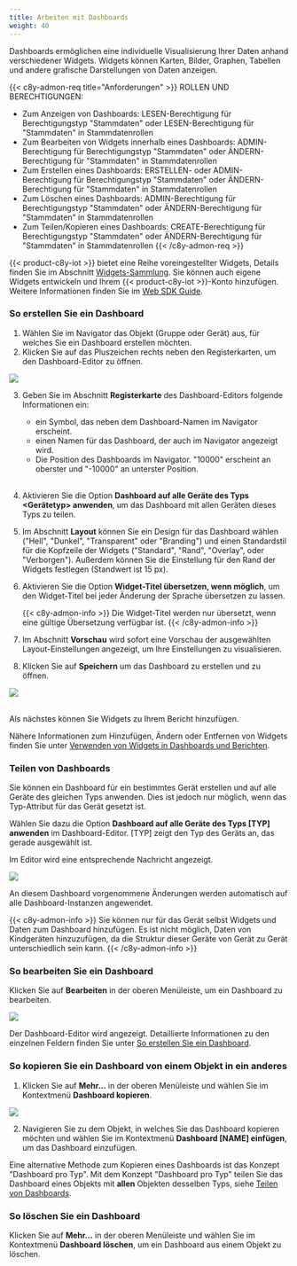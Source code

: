 ```yaml
---
title: Arbeiten mit Dashboards
weight: 40
---
```


Dashboards ermöglichen eine individuelle Visualisierung Ihrer Daten anhand verschiedener Widgets. Widgets können Karten, Bilder, Graphen, Tabellen und andere grafische Darstellungen von Daten anzeigen.

{{< c8y-admon-req title="Anforderungen" >}}
ROLLEN UND BERECHTIGUNGEN:

- Zum Anzeigen von Dashboards: LESEN-Berechtigung für Berechtigungstyp "Stammdaten" oder LESEN-Berechtigung für "Stammdaten" in Stammdatenrollen
- Zum Bearbeiten von Widgets innerhalb eines Dashboards: ADMIN-Berechtigung für Berechtigungstyp "Stammdaten" oder ÄNDERN-Berechtigung für "Stammdaten" in Stammdatenrollen
- Zum Erstellen eines Dashboards: ERSTELLEN- oder ADMIN-Berechtigung für Berechtigungstyp "Stammdaten" oder ÄNDERN-Berechtigung für "Stammdaten" in Stammdatenrollen
- Zum Löschen eines Dashboards: ADMIN-Berechtigung für Berechtigungstyp "Stammdaten" oder ÄNDERN-Berechtigung für "Stammdaten" in Stammdatenrollen
- Zum Teilen/Kopieren eines Dashboards: CREATE-Berechtigung für Berechtigungstyp "Stammdaten" oder ÄNDERN-Berechtigung für "Stammdaten" in Stammdatenrollen
  {{< /c8y-admon-req >}}

{{< product-c8y-iot >}} bietet eine Reihe voreingestellter Widgets, Details finden Sie im Abschnitt [Widgets-Sammlung](#widgets-collection). Sie können auch eigene Widgets entwickeln und Ihrem {{< product-c8y-iot >}}-Konto hinzufügen. Weitere Informationen finden Sie im [Web SDK Guide](/web/).

<a name="creating-dashboards"></a>

### So erstellen Sie ein Dashboard

1. Wählen Sie im Navigator das Objekt (Gruppe oder Gerät) aus, für welches Sie ein Dashboard erstellen möchten.
2. Klicken Sie auf das Pluszeichen rechts neben den Registerkarten, um den Dashboard-Editor zu öffnen.

  <img src="/images/benutzerhandbuch/cockpit/cockpit-dashboard-add.png" name="Add dashboard"/>

3. Geben Sie im Abschnitt **Registerkarte** des Dashboard-Editors folgende Informationen ein:

    * ein Symbol, das neben dem Dashboard-Namen im Navigator erscheint.
    * einen Namen für das Dashboard, der auch im Navigator angezeigt wird.
    * Die Position des Dashboards im Navigator. "10000" erscheint an oberster und "-10000" an unterster Position.
<br><br>
4. Aktivieren Sie die Option **Dashboard auf alle Geräte des Typs <Gerätetyp> anwenden**, um das Dashboard mit allen Geräten dieses Typs zu teilen.
5. Im Abschnitt **Layout** können Sie ein Design für das Dashboard wählen ("Hell", "Dunkel", "Transparent" oder "Branding") und einen Standardstil für die Kopfzeile der Widgets ("Standard", "Rand", "Overlay", oder "Verborgen"). Außerdem können Sie die Einstellung für den Rand der Widgets festlegen (Standwert ist 15 px).
6. Aktivieren Sie die Option **Widget-Titel übersetzen, wenn möglich**, um den Widget-Titel bei jeder Änderung der Sprache übersetzen zu lassen.

    {{< c8y-admon-info >}}
Die Widget-Titel werden nur übersetzt, wenn eine gültige Übersetzung verfügbar ist.
    {{< /c8y-admon-info >}}
7. Im Abschnitt **Vorschau** wird sofort eine Vorschau der ausgewählten Layout-Einstellungen angezeigt, um Ihre Einstellungen zu visualisieren.

8. Klicken Sie auf **Speichern** um das Dashboard zu erstellen und zu öffnen.

<img src="/images/benutzerhandbuch/cockpit/cockpit-dashboard-empty.png" name="Empty dashboard"/>

<br>Als nächstes können Sie Widgets zu Ihrem Bericht hinzufügen.

Nähere Informationen zum Hinzufügen, Ändern oder Entfernen von Widgets finden Sie unter [Verwenden von Widgets in Dashboards und Berichten](#using-widgets).

<a name="sharing-dashboards"></a>
### Teilen von Dashboards

Sie können ein Dashboard für ein bestimmtes Gerät erstellen und auf alle Geräte des gleichen Typs anwenden. Dies ist jedoch nur möglich, wenn das Typ-Attribut für das Gerät gesetzt ist.

Wählen Sie dazu die Option **Dashboard auf alle Geräte des Typs [TYP] anwenden** im Dashboard-Editor. [TYP] zeigt den Typ des Geräts an, das gerade ausgewählt ist.

Im Editor wird eine entsprechende Nachricht angezeigt.

<img src="/images/benutzerhandbuch/cockpit/cockpit-dashboard-share.png" name="Shared dashboard"/>

An diesem Dashboard vorgenommene Änderungen werden automatisch auf alle Dashboard-Instanzen angewendet.

{{< c8y-admon-info >}}
Sie können nur für das Gerät selbst Widgets und Daten zum Dashboard hinzufügen. Es ist nicht möglich, Daten von Kindgeräten hinzuzufügen, da die Struktur dieser Geräte von Gerät zu Gerät unterschiedlich sein kann.
{{< /c8y-admon-info >}}

### So bearbeiten Sie ein Dashboard

Klicken Sie auf **Bearbeiten** in der oberen Menüleiste, um ein Dashboard zu bearbeiten.

<img src="/images/benutzerhandbuch/cockpit/cockpit-dashboard-edit.png" name="Edit dashboard"/>

Der Dashboard-Editor wird angezeigt. Detaillierte Informationen zu den einzelnen Feldern finden Sie unter [So erstellen Sie ein Dashboard](#creating-dashboards).

### So kopieren Sie ein Dashboard von einem Objekt in ein anderes

1. Klicken Sie auf **Mehr...** in der oberen Menüleiste und wählen Sie im Kontextmenü **Dashboard kopieren**.

  <img src="/images/benutzerhandbuch/cockpit/cockpit-dashboard-copy.png" name="Copy dashboard"/>

2. Navigieren Sie zu dem Objekt, in welches Sie das Dashboard kopieren möchten und wählen Sie im Kontextmenü **Dashboard [NAME] einfügen**, um das Dashboard einzufügen.

Eine alternative Methode zum Kopieren eines Dashboards ist das
Konzept "Dashboard pro Typ". Mit dem Konzept "Dashboard pro Typ" teilen Sie das Dashboard eines Objekts mit **allen** Objekten desselben Typs, siehe [Teilen von Dashboards](#sharing-dashboards).


### So löschen Sie ein Dashboard

Klicken Sie auf **Mehr...** in der oberen Menüleiste und wählen Sie im Kontextmenü **Dashboard löschen**, um ein Dashboard aus einem Objekt zu löschen.
